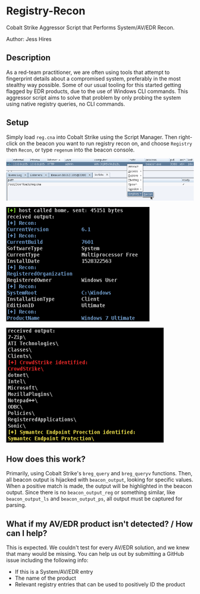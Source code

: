 # Registry-Recon
Cobalt Strike Aggressor Script that Performs System/AV/EDR Recon.

Author: Jess Hires

## Description
As a red-team practitioner, we are often using tools that attempt to fingerprint details about a compromised system, preferably in the most stealthy way possible. Some of our usual tooling for this started getting flagged by EDR products, due to the use of Windows CLI commands. This aggressor script aims to solve that problem by only probing the system using native registry queries, no CLI commands.

## Setup
Simply load `reg.cna` into Cobalt Strike using the Script Manager. Then right-click on the beacon you want to run registry recon on, and choose `Registry` then `Recon`, or type `regenum` into the beacon console.

![Installation and Usage](/screenshots/installation-and-usage.png?raw=true "Installation and Usage")

![Sample Output 1](/screenshots/output1.png?raw=true "Sample Output 1")

![Sample Output 2](/screenshots/output2.png?raw=true "Sample Output 2")

## How does this work?
Primarily, using Cobalt Strike's `breg_query` and `breg_queryv` functions. Then, all beacon output is hijacked with `beacon_output`, looking for specific values. When a positive match is made, the output will be highlighted in the beacon output. Since there is no `beacon_output_reg` or something similar, like `beacon_output_ls` and `beacon_output_ps`, all output must be captured for parsing.

## What if my AV/EDR product isn't detected? / How can I help?
This is expected. We couldn't test for every AV/EDR solution, and we knew that many would be missing. You can help us out by submitting a GitHub issue including the following info:
* If this is a System/AV/EDR entry
* The name of the product
* Relevant registry entries that can be used to positively ID the product
